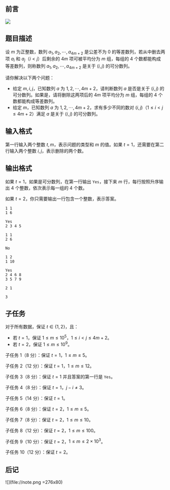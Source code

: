 ## 前言

![](file://background.png)

## 题目描述

设 $m$ 为正整数，数列 $a_1,a_2,\cdots,a_{4m+2}$ 是公差不为 $0$ 的等差数列，若从中删去两项 $a_i$ 和 $a_j$（$i < j$）后剩余的 $4m$ 项可被平均分为 $m$ 组，每组的 $4$ 个数都能构成等差数列，则称数列 $a_1,a_2,\cdots,a_{4m+2}$ 是关于 $(i,j)$ 的可分数列。

请你解决以下两个问题：

- 给定 $m,i,j$，已知数列 $a$ 为 $1,2,\cdots,4m+2$，请判断数列 $a$ 是否是关于 $(i,j)$ 的可分数列。如果是，请将删除这两项后的 $4m$ 项平均分为 $m$ 组，每组的 $4$ 个数都能构成等差数列。
- 给定 $m$，已知数列 $a$ 为 $1,2,\cdots,4m+2$，求有多少不同的数对 $(i,j)$（$1 \leq i < j \leq 4m+2$）满足 $a$ 是关于 $(i,j)$ 的可分数列。

## 输入格式

第一行输入两个整数 $t,m$，表示问题的类型和 $m$ 的值。如果 $t=1$，还需要在第二行输入两个整数 $i,j$，表示删除的两个数。

## 输出格式

如果 $t=1$，如果是可分数列，在第一行输出 `Yes`，接下来 $m$ 行，每行按照升序输出 $4$ 个整数，依次表示每一组的 $4$ 个数。

如果 $t=2$，你只需要输出一行包含一个整数，表示答案。

```input1
1 1
1 6
```

```output1
Yes
2 3 4 5
```

```input2
1 1
2 6
```

```output2
No
```

```input3
1 2
1 10
```

```output3
Yes
2 4 6 8
3 5 7 9
```

```input4
2 1
```

```output4
3
```

## 子任务

对于所有数据，保证 $t \in \{1,2\}$，且：

- 若 $t=1$，保证 $1 \leq m \leq 10^5$，$1 \leq i < j \leq 4m+2$。
- 若 $t=2$，保证 $1 \leq m \leq 10^9$。

子任务 1（$8$ 分）：保证 $t=1$，$1 \leq m \leq 5$。

子任务 2（$12$ 分）：保证 $t=1$，$1 \leq m \leq 12$。

子任务 3（$8$ 分）：保证 $t=1$ 并且答案的第一行是 `Yes`。

子任务 4（$8$ 分）：保证 $t=1$，$j - i \neq 3$。

子任务 5（$14$ 分）：保证 $t=1$。

子任务 6（$8$ 分）：保证 $t=2$，$1 \leq m \leq 5$。

子任务 7（$8$ 分）：保证 $t=2$，$1 \leq m \leq 10$。

子任务 8（$12$ 分）：保证 $t=2$，$1 \leq m \leq 100$。

子任务 9（$10$ 分）：保证 $t=2$，$1 \leq m \leq 2 \times 10^3$。

子任务 10（$12$ 分）：保证 $t=2$。

## 后记

![](file://note.png =276x80)
